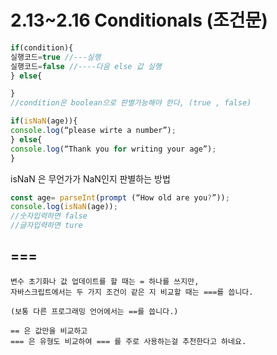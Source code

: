 # 2.13~2.16 Conditionals (조건문)

```js
if(condition){
실행코드=true //---실행
실행코드=false //----다음 else 값 실행
} else{

}
//condition은 boolean으로 판별가능해야 한다, (true , false)

if(isNaN(age)){
console.log(“please wirte a number”);
} else{
console.log(“Thank you for writing your age”);
}

```

isNaN 은 무언가가 NaN인지 판별하는 방법

```js
const age= parseInt(prompt (“How old are you?”));
console.log(isNaN(age));
//숫자입력하면 false
//글자입력하면 ture

```

## ===

    변수 초기화나 값 업데이트를 할 때는 = 하나를 쓰지만,
    자바스크립트에서는 두 가지 조건이 같은 지 비교할 때는 ===를 씁니다.

    (보통 다른 프로그래밍 언어에서는 ==를 씁니다.)

    == 은 값만을 비교하고
    === 은 유형도 비교하여 === 를 주로 사용하는걸 추천한다고 하네요.

